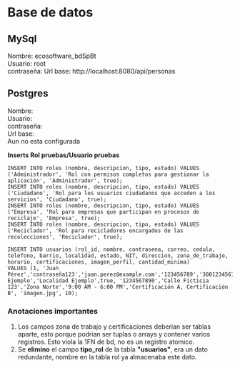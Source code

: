 # Base de datos   
## MySql

Nombre: ecosoftware_bdSpBt   
Usuario: root  
contraseña:
Url base: http://localhost:8080/api/personas

## Postgres 
Nombre:  
Usuario:  
contraseña:  
Url base:  
Aun no esta configurada  


**Inserts Rol pruebas/Usuario pruebas**  
```
INSERT INTO roles (nombre, descripcion, tipo, estado) VALUES ('Administrador', 'Rol con permisos completos para gestionar la aplicación', 'Administrador', true);
INSERT INTO roles (nombre, descripcion, tipo, estado) VALUES ('Ciudadano', 'Rol para los usuarios ciudadanos que acceden a los servicios', 'Ciudadano', true);
INSERT INTO roles (nombre, descripcion, tipo, estado) VALUES  ('Empresa', 'Rol para empresas que participan en procesos de reciclaje', 'Empresa', true);  
INSERT INTO roles (nombre, descripcion, tipo, estado) VALUES ('Reciclador', 'Rol para recicladores encargados de las recolecciones', 'Reciclador', true); 

INSERT INTO usuarios (rol_id, nombre, contrasena, correo, cedula, telefono, barrio, localidad, estado, NIT, direccion, zona_de_trabajo, horario, certificaciones, imagen_perfil, cantidad_minima)
VALUES (1, 'Juan Pérez','contraseña123','juan.perez@example.com','123456789','3001234567','Barrio Ejemplo','Localidad Ejemplo',true, '1234567890','Calle Ficticia 123','Zona Norte','9:00 AM - 6:00 PM','Certificación A, Certificación B', 'imagen.jpg', 10);
```

### Anotaciones importantes
1. Los campos zona de trabajo y certificaciones deberian ser tablas aparte,
esto porque podrian ser tuplas o arrays y contener varios registros. 
Esto viola la 1FN de bd, no es un registro atomico.
2. Se **elimino** el campo **tipo_rol** de la tabla **"usuarios"**, era un dato redundante, nombre en la tabla rol ya almacenaba este dato.


